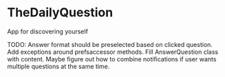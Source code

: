 # TheDailyQuestion
App for discovering yourself



TODO: 
Answer format should be preselected based on clicked question.
Add exceptions around prefsaccessor methods. 
Fill AnswerQuestion class with content. 
Maybe figure out how to combine notifications if user wants multiple questions at the same time.
